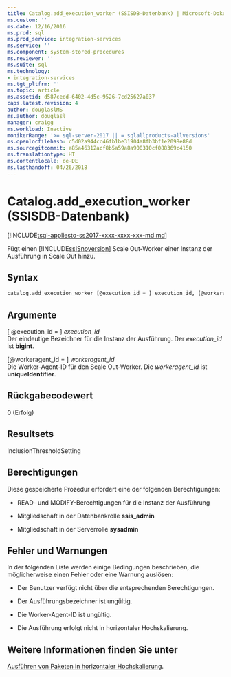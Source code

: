 ```yaml
---
title: Catalog.add_execution_worker (SSISDB-Datenbank) | Microsoft-Dokumentation
ms.custom: ''
ms.date: 12/16/2016
ms.prod: sql
ms.prod_service: integration-services
ms.service: ''
ms.component: system-stored-procedures
ms.reviewer: ''
ms.suite: sql
ms.technology:
- integration-services
ms.tgt_pltfrm: ''
ms.topic: article
ms.assetid: d587cedd-6402-4d5c-9526-7cd25627a037
caps.latest.revision: 4
author: douglaslMS
ms.author: douglasl
manager: craigg
ms.workload: Inactive
monikerRange: '>= sql-server-2017 || = sqlallproducts-allversions'
ms.openlocfilehash: c5d02a944cc46fb1be31904a8fb3bf1e2098e88d
ms.sourcegitcommit: a85a46312acf8b5a59a8a900310cf088369c4150
ms.translationtype: HT
ms.contentlocale: de-DE
ms.lasthandoff: 04/26/2018
---
```

# <a name="catalogaddexecutionworker-ssisdb-database"></a>Catalog.add_execution_worker (SSISDB-Datenbank)
[!INCLUDE[tsql-appliesto-ss2017-xxxx-xxxx-xxx-md.md](../../includes/tsql-appliesto-ss2017-xxxx-xxxx-xxx-md.md)]

Fügt einen [!INCLUDE[ssISnoversion](../../includes/ssisnoversion-md.md)] Scale Out-Worker einer Instanz der Ausführung in Scale Out hinzu.

## <a name="syntax"></a>Syntax

```sql
catalog.add_execution_worker [@execution_id = ] execution_id, [@workeragent_id = ] workeragent_id
```

## <a name="arguments"></a>Argumente
[ @execution_id = ] *execution_id*  
 Der eindeutige Bezeichner für die Instanz der Ausführung. Der *execution_id* ist **bigint**.  
 
[@workeragent_id = ] *workeragent_id*  
Die Worker-Agent-ID für den Scale Out-Worker. Die *workeragent_id* ist **uniqueIdentifier**.

## <a name="return-code-value"></a>Rückgabecodewert  
 0 (Erfolg)  
  
## <a name="result-sets"></a>Resultsets  
 InclusionThresholdSetting  

## <a name="permissions"></a>Berechtigungen  
 Diese gespeicherte Prozedur erfordert eine der folgenden Berechtigungen:  
  
-   READ- und MODIFY-Berechtigungen für die Instanz der Ausführung  
  
-   Mitgliedschaft in der Datenbankrolle **ssis_admin**  
  
-   Mitgliedschaft in der Serverrolle **sysadmin**  
 
## <a name="errors-and-warnings"></a>Fehler und Warnungen  
 In der folgenden Liste werden einige Bedingungen beschrieben, die möglicherweise einen Fehler oder eine Warnung auslösen:  
 
- Der Benutzer verfügt nicht über die entsprechenden Berechtigungen.

- Der Ausführungsbezeichner ist ungültig.

- Die Worker-Agent-ID ist ungültig.

- Die Ausführung erfolgt nicht in horizontaler Hochskalierung.

## <a name="see-also"></a>Weitere Informationen finden Sie unter
[Ausführen von Paketen in horizontaler Hochskalierung](~/integration-services/scale-out/run-packages-in-integration-services-ssis-scale-out.md).


